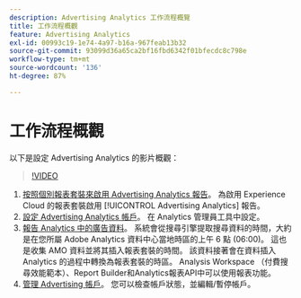 ```yaml
---
description: Advertising Analytics 工作流程概覽
title: 工作流程概觀
feature: Advertising Analytics
exl-id: 00993c19-1e74-4a97-b16a-967feab13b32
source-git-commit: 93099d36a65ca2bf16fbd6342f01bfecdc8c798e
workflow-type: tm+mt
source-wordcount: '136'
ht-degree: 87%

---
```


# 工作流程概觀

以下是設定 Advertising Analytics 的影片概觀：

>[!VIDEO](https://video.tv.adobe.com/v/23119/?quality=12)

1. [按照個別報表套裝來啟用 Advertising Analytics 報告](/help/integrate/c-advertising-analytics/c-adanalytics-workflow/aa-provision-rs.md)。 為啟用 Experience Cloud 的報表套裝啟用 [!UICONTROL Advertising Analytics] 報告。
2. [設定 Advertising Analytics 帳戶](/help/integrate/c-advertising-analytics/c-adanalytics-workflow/aa-create-ad-account.md)。 在 Analytics 管理員工具中設定。
3. [報告 Analytics 中的廣告資料](/help/integrate/c-advertising-analytics/c-adanalytics-workflow/aa-report-ad-data-an.md)。 系統會從搜尋引擎提取搜尋資料的時間，大約是在您所屬 Adobe Analytics 資料中心當地時區的上午 6 點 (06:00)。 這也是收集 AMO 資料並將其插入報表套裝的時間。 該資料接著會在資料插入 Analytics 的過程中轉換為報表套裝的時區。 Analysis Workspace （付費搜尋效能範本）、Report Builder和Analytics報表API中可以使用報表功能。
4. [管理 Advertising 帳戶](/help/integrate/c-advertising-analytics/c-adanalytics-workflow/aa-manage-ad-accounts.md)。 您可以檢查帳戶狀態，並編輯/暫停帳戶。

